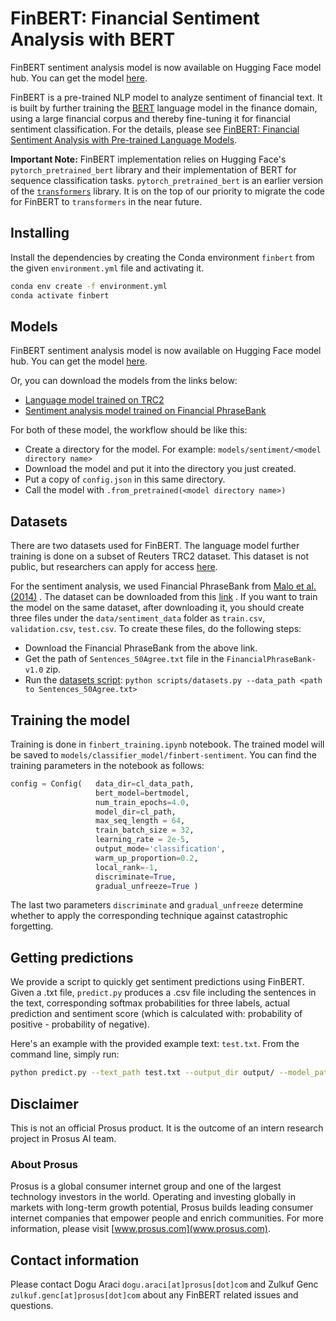 # FinBERT: Financial Sentiment Analysis with BERT

FinBERT sentiment analysis model is now available on Hugging Face model hub. You can get the
model [here](https://huggingface.co/ProsusAI/finbert).

FinBERT is a pre-trained NLP model to analyze sentiment of financial text. It is built by further training
the [BERT](https://arxiv.org/pdf/1810.04805.pdf) language model in the finance domain, using a large financial corpus
and thereby fine-tuning it for financial sentiment classification. For the details, please see
[FinBERT: Financial Sentiment Analysis with Pre-trained Language Models](https://arxiv.org/pdf/1908.10063.pdf).

**Important Note:**
FinBERT implementation relies on Hugging Face's `pytorch_pretrained_bert` library and their implementation of BERT for
sequence classification tasks. `pytorch_pretrained_bert` is an earlier version of
the [`transformers`](https://github.com/huggingface/transformers) library. It is on the top of our priority to migrate
the code for FinBERT to `transformers` in the near future.

## Installing

Install the dependencies by creating the Conda environment `finbert` from the given `environment.yml` file and
activating it.

```bash
conda env create -f environment.yml
conda activate finbert
```

## Models

FinBERT sentiment analysis model is now available on Hugging Face model hub. You can get the
model [here](https://huggingface.co/ProsusAI/finbert).

Or, you can download the models from the links below:

* [Language model trained on TRC2](https://prosus-public.s3-eu-west-1.amazonaws.com/finbert/language-model/pytorch_model.bin)
* [Sentiment analysis model trained on Financial PhraseBank](https://prosus-public.s3-eu-west-1.amazonaws.com/finbert/finbert-sentiment/pytorch_model.bin)

For both of these model, the workflow should be like this:

* Create a directory for the model. For example: `models/sentiment/<model directory name>`
* Download the model and put it into the directory you just created.
* Put a copy of `config.json` in this same directory.
* Call the model with `.from_pretrained(<model directory name>)`

## Datasets

There are two datasets used for FinBERT. The language model further training is done on a subset of Reuters TRC2
dataset. This dataset is not public, but researchers can apply for access
[here](https://trec.nist.gov/data/reuters/reuters.html).

For the sentiment analysis, we used Financial PhraseBank
from [Malo et al. (2014)](https://www.researchgate.net/publication/251231107_Good_Debt_or_Bad_Debt_Detecting_Semantic_Orientations_in_Economic_Texts)
. The dataset can be downloaded from
this [link](https://www.researchgate.net/profile/Pekka_Malo/publication/251231364_FinancialPhraseBank-v10/data/0c96051eee4fb1d56e000000/FinancialPhraseBank-v10.zip?origin=publication_list)
. If you want to train the model on the same dataset, after downloading it, you should create three files under the
`data/sentiment_data` folder as `train.csv`, `validation.csv`, `test.csv`. To create these files, do the following
steps:

- Download the Financial PhraseBank from the above link.
- Get the path of `Sentences_50Agree.txt` file in the `FinancialPhraseBank-v1.0` zip.
- Run the [datasets script](scripts/datasets.py):
  ```python scripts/datasets.py --data_path <path to Sentences_50Agree.txt>```

## Training the model

Training is done in `finbert_training.ipynb` notebook. The trained model will be saved
to `models/classifier_model/finbert-sentiment`. You can find the training parameters in the notebook as follows:

```python
config = Config(   data_dir=cl_data_path,
                   bert_model=bertmodel,
                   num_train_epochs=4.0,
                   model_dir=cl_path,
                   max_seq_length = 64,
                   train_batch_size = 32,
                   learning_rate = 2e-5,
                   output_mode='classification',
                   warm_up_proportion=0.2,
                   local_rank=-1,
                   discriminate=True,
                   gradual_unfreeze=True )
```

The last two parameters `discriminate` and `gradual_unfreeze` determine whether to apply the corresponding technique
against catastrophic forgetting.

## Getting predictions

We provide a script to quickly get sentiment predictions using FinBERT. Given a .txt file, `predict.py` produces a .csv
file including the sentences in the text, corresponding softmax probabilities for three labels, actual prediction and
sentiment score (which is calculated with: probability of positive - probability of negative).

Here's an example with the provided example text: `test.txt`. From the command line, simply run:

```bash
python predict.py --text_path test.txt --output_dir output/ --model_path model/classifier_model/finbert-sentiment
```

## Disclaimer

This is not an official Prosus product. It is the outcome of an intern research project in Prosus AI team.

### About Prosus

Prosus is a global consumer internet group and one of the largest technology investors in the world. Operating and
investing globally in markets with long-term growth potential, Prosus builds leading consumer internet companies that
empower people and enrich communities. For more information, please visit [www.prosus.com](www.prosus.com).

## Contact information

Please contact Dogu Araci `dogu.araci[at]prosus[dot]com` and Zulkuf Genc `zulkuf.genc[at]prosus[dot]com` about any
FinBERT related issues and questions.
